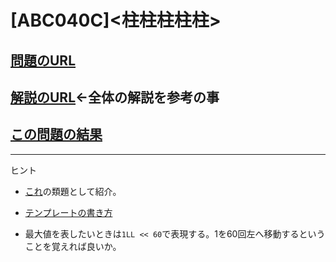 # \[ABC040C\]\<柱柱柱柱柱\>

## [問題のURL](https://atcoder.jp/contests/abc040/tasks/abc040_c)

## [解説のURL](https://atcoder.jp/contests/abc040/tasks/abc040_c/editorial)←全体の解説を参考の事

## [この問題の結果](https://atcoder.jp/contests/abc040/submissions?f.Task=abc040_c&f.LanguageName=&f.Status=AC&f.User=)

<!---- 「問題の結果の見方」
 PROBLEMS→問題番号一覧→回答者数→accepted＋言語をセレクトする 
 ---->

-----
ヒント

* [これ](https://qiita.com/drken/items/dc53c683d6de8aeacf5a#%E9%A1%9E%E9%A1%8C)の類題として紹介。

* [テンプレートの書き方](https://rinatz.github.io/cpp-book/ch09-01-function-templates/)

* 最大値を表したいときは`1LL << 60`で表現する。1を60回左へ移動するということを覚えれば良いか。
